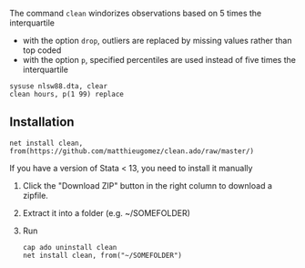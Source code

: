 The command `clean` windorizes observations based on 5 times the interquartile

- with the option `drop`, outliers are replaced by missing values rather than top coded
- with the option `p`, specified percentiles are used instead of five times the interquartile

```
sysuse nlsw88.dta, clear
clean hours, p(1 99) replace
```


## Installation
```
net install clean, from(https://github.com/matthieugomez/clean.ado/raw/master/)
```

If you have a version of Stata < 13, you need to install it manually

1. Click the "Download ZIP" button in the right column to download a zipfile. 
2. Extract it into a folder (e.g. ~/SOMEFOLDER)
3. Run

	```
	cap ado uninstall clean
	net install clean, from("~/SOMEFOLDER")
	```